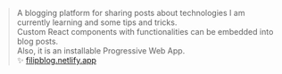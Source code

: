 > A blogging platform for sharing posts about technologies I am currently learning and some tips and tricks.  
Custom React components with functionalities can be embedded into blog posts.  
Also, it is an installable Progressive Web App.  
✨ [filipblog.netlify.app](https://filipblog.netlify.app/)
